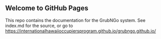 ## Welcome to GitHub Pages

This repo contains the documentation for the GrubNGo system. See index.md for the source, or go to https://internationalhawaiioccupiersprogram.github.io/grubngo.github.io/
